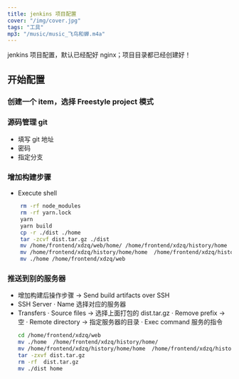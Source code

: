 ```yaml
---
title: jenkins 项目配置
cover: "/img/cover.jpg"
tags: "工具"
mp3: "/music/music_飞鸟和蝉.m4a"
---
```


jenkins 项目配置，默认已经配好 nginx；项目目录都已经创建好！

## 开始配置

### 创建一个 item，选择 Freestyle project 模式

### 源码管理 git

- 填写 git 地址
- 密码
- 指定分支

### 增加构建步骤

- Execute shell

```bash
    rm -rf node_modules
    rm -rf yarn.lock
    yarn
    yarn build
    cp -r ./dist ./home
    tar -zcvf dist.tar.gz ./dist
    mv /home/frontend/xdzq/web/home/ /home/frontend/xdzq/history/home
    mv /home/frontend/xdzq/history/home/home  /home/frontend/xdzq/history/home/home$(date +%s)
    mv ./home /home/frontend/xdzq/web
```

### 推送到别的服务器

- 增加构建后操作步骤 -> Send build artifacts over SSH
- SSH Server
  · Name 选择对应的服务器
- Transfers
  · Source files -> 选择上面打包的 dist.tar.gz
  · Remove prefix -> 空
  · Remote directory -> 指定服务器的目录
  · Exec command 服务的指令
  ```bash
  cd /home/frontend/xdzq/web
  mv ./home  /home/frontend/xdzq/history/home/
  mv /home/frontend/xdzq/history/home/home  /home/frontend/xdzq/history/home/home$(date +%s)
  tar -zxvf dist.tar.gz
  rm -rf  dist.tar.gz
  mv ./dist home
  ```
